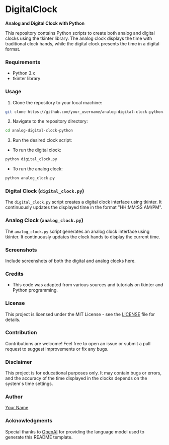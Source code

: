 # DigitalClock
**Analog and Digital Clock with Python**

This repository contains Python scripts to create both analog and digital clocks using the tkinter library. The analog clock displays the time with traditional clock hands, while the digital clock presents the time in a digital format.

### Requirements
- Python 3.x
- tkinter library

### Usage
1. Clone the repository to your local machine:

```bash
git clone https://github.com/your_username/analog-digital-clock-python.git
```

2. Navigate to the repository directory:

```bash
cd analog-digital-clock-python
```

3. Run the desired clock script:

- To run the digital clock:
```bash
python digital_clock.py
```

- To run the analog clock:
```bash
python analog_clock.py
```

### Digital Clock (`digital_clock.py`)
The `digital_clock.py` script creates a digital clock interface using tkinter. It continuously updates the displayed time in the format "HH:MM:SS AM/PM".

### Analog Clock (`analog_clock.py`)
The `analog_clock.py` script generates an analog clock interface using tkinter. It continuously updates the clock hands to display the current time.

### Screenshots
Include screenshots of both the digital and analog clocks here.

### Credits
- This code was adapted from various sources and tutorials on tkinter and Python programming.

### License
This project is licensed under the MIT License - see the [LICENSE](LICENSE) file for details.

### Contribution
Contributions are welcome! Feel free to open an issue or submit a pull request to suggest improvements or fix any bugs.

### Disclaimer
This project is for educational purposes only. It may contain bugs or errors, and the accuracy of the time displayed in the clocks depends on the system's time settings.

### Author
[Your Name](https://github.com/your_username)

### Acknowledgments
Special thanks to [OpenAI](https://openai.com) for providing the language model used to generate this README template.
